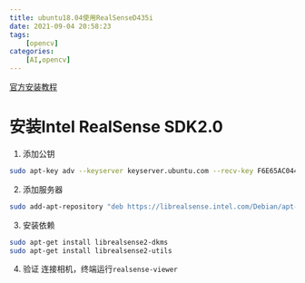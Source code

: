 ```yaml
---
title: ubuntu18.04使用RealSenseD435i
date: 2021-09-04 20:58:23
tags:
    [opencv]
categories:
    [AI,opencv]
---
```


[官方安装教程](https://github.com/IntelRealSense/librealsense/blob/master/doc/distribution_linux.md)

# 安装Intel RealSense SDK2.0

1. 添加公钥
```bash
sudo apt-key adv --keyserver keyserver.ubuntu.com --recv-key F6E65AC044F831AC80A06380C8B3A55A6F3EFCDE || sudo apt-key adv --keyserver hkp://keyserver.ubuntu.com:80 --recv-key F6E65AC044F831AC80A06380C8B3A55A6F3EFCDE 
```

2. 添加服务器
```bash
sudo add-apt-repository "deb https://librealsense.intel.com/Debian/apt-repo $(lsb_release -cs) main" -u 
```

3. 安装依赖
```bash
sudo apt-get install librealsense2-dkms
sudo apt-get install librealsense2-utils
```

4. 验证
    连接相机，终端运行`realsense-viewer`